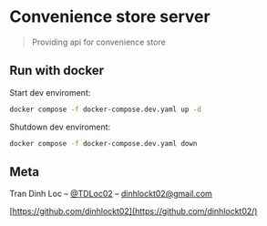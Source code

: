 # Convenience store server

> Providing api for convenience store

## Run with docker

Start dev enviroment:

```sh
docker compose -f docker-compose.dev.yaml up -d
```

Shutdown dev enviroment:

```sh
docker compose -f docker-compose.dev.yaml down
```

## Meta

Tran Dinh Loc – [@TDLoc02](https://www.facebook.com/TDLoc02) – dinhlockt02@gmail.com

[https://github.com/dinhlockt02](https://github.com/dinhlockt02/)
